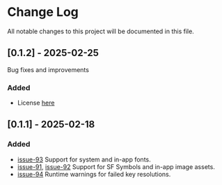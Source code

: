# Change Log
All notable changes to this project will be documented in this file.

<!--
## [Unreleased] - yyyy-mm-dd

### Added
- [ISSUE-XXXX](http://tickets.projectname.com/browse/PROJECTNAME-XXXX)  
  Ticket title goes here.
- [ISSUE-YYYY](http://tickets.projectname.com/browse/PROJECTNAME-YYYY)  
  Ticket title goes here.

### Changed
- Describe changes here.

### Fixed
- Describe fixes here.

-->

## [0.1.2] - 2025-02-25

Bug fixes and improvements

### Added
- License [here](https://github.com/Snapp-Mobile/SnappTheming/blob/main/LICENSE)


## [0.1.1] - 2025-02-18

### Added
- [issue-93](https://github.com/Snapp-Mobile/SnappTheming/issues/93)
  Support for system and in-app fonts.
- [issue-91](https://github.com/Snapp-Mobile/SnappTheming/issues/91), [issue-92](https://github.com/Snapp-Mobile/SnappTheming/issues/92)
  Support for SF Symbols and in-app image assets.
- [issue-94](https://github.com/Snapp-Mobile/SnappTheming/issues/94)
  Runtime warnings for failed key resolutions.
